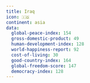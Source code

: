 ```yaml
---
title: Iraq
icon: 🇮🇶
continent: asia
data:
  global-peace-index: 154
  gross-domestic-product: 49
  human-development-index: 128
  world-happiness-report: 92
  cost-of-living: 30
  good-country-index: 164
  global-freedom-score: 147
  democracy-index: 128
---
```

